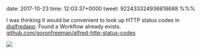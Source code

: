 date: 2017-10-23
time: 12:03:37+0000
tweet: 922433324936818688
%%%

I was thinking it would be convenient to look up HTTP status codes in [@alfredapp](https://twitter.com/alfredapp). Found a Workflow already exists. [github.com/goronfreeman/alfred-http-status-codes](https://github.com/goronfreeman/alfred-http-status-codes)

![](DM0kNsrWAAAsq35.png)
